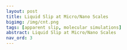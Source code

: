 ```yaml
---
layout: post
title: Liquid Slip at Micro/Nano Scales
bigimg: /img/cnt.png
tags: [apparent slip, molecular simulations]
abstract: Liquid Slip at Micro/Nano Scales
nav_ord: 3
---
```

